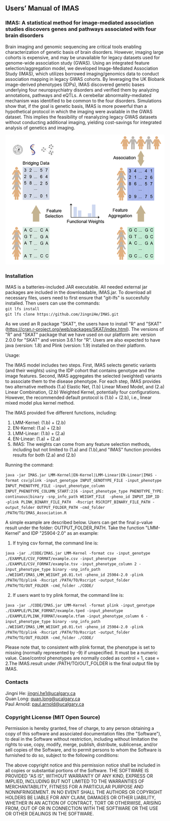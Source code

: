 ## Users’ Manual of IMAS
### IMAS: A statistical method for image-mediated association studies discovers genes and pathways associated with four brain disorders
Brain imaging and genomic sequencing are critical tools enabling characterization of genetic basis of brain disorders. However, imaging large cohorts is expensive, and may be unavailable for legacy datasets used for genome-wide association study (GWAS). Using an integrated feature selection/aggregation model, we developed Image-Mediated Association Study (IMAS), which utilizes borrowed imaging/genomics data to conduct association mapping in legacy GWAS cohorts. By leveraging the UK Biobank image-derived phenotypes (IDPs), IMAS discovered genetic bases underlying four neuropsychiatry disorders and verified them by analyzing annotations, pathways and eQTLs. A cerebellar abnormality-mediated mechanism was identified to be common to the four disorders. Simulations show that, if the goal is genetic basis, IMAS is more powerful than a hypothetical protocol in which the imaging were available in the GWAS dataset. This implies the feasibility of reanalyzing legacy GWAS datasets without conducting additional imaging, yielding cost-savings for integrated analysis of genetics and imaging. 

![My Image](Fig1.PNG)

### Installation
IMAS is a batteries-included JAR executable. All needed external jar packages are included in the downloadable, IMAS.jar. To download all necessary files, users need to first ensure that "git-lfs" is succesfully installed. Then users can use the commands:\
`git lfs install`\
`git lfs clone https://github.com/JingniHe/IMAS.git`

As we used an R package "SKAT", the users have to install "R" and "SKAT" (https://cran.r-project.org/web/packages/SKAT/index.html). The versions of "R" and "SKAT" package that we have used on our platform are: version 2.0.0 for "SKAT" and version 3.6.1 for "R". Users are also expected to have java (version: 1.8) and Plink (version: 1.9) installed on their platform.

Usage:

The IMAS model includes two steps. First, IMAS selects genetic variants (and their weights) using the IDP cohort that contains genotype and the image features. Second, IMAS aggregates the selected (weighted) variants to associate them to the disease phenotype. For each step, IMAS provides two alternative methods (1.a) Elastic Net, (1.b) Linear Mixed Model, and (2.a) Linear Combination, (2.b) Weighted Kernel, potentially four configurations. However, the recommended default protocol is (1.b) + (2.b), i.e., linear mixed model plus kernel method.

The IMAS provided five different functions, including:
1) LMM-Kernel: (1.b) + (2.b)
2) EN-Kernel: (1.a) + (2.b)
3) LMM-Linear: (1.b) + (2.a)
4) EN-Linear: (1.a) + (2.a)
5) IMAS: The weights can come from any feature selection methods, including but not limited to (1.a) and (1.b),and "IMAS" function provides results for both (2.a) and (2.b)

Running the command:

`java -jar IMAS.jar LMM-Kernel|EN-Kernel|LMM-Linear|EN-Linear|IMAS -format csv|plink -input_genotype INPUT_GENOTYPE_FILE -input_phenotype INPUT_PHENOTYPE_FILE -input_phenotype_column INPUT_PHENOTYPE_COLUMN_START:2|6 -input_phenotype_type PHENOTYPE_TYPE: continuous|binary -snp_info_path WEIGHT_FILE  -pheno_id INPUT_IDP_ID  -plink PLINK_BINARY_FILE_PATH  -Rscript RSCRIPT_BINARY_FILE_PATH -output_folder OUTPUT_FOLDER_PATH -cmd_folder /PATH/TO/IMAS_Association.R`

A simple example are described below. Users can get the final p-value result under the folder: OUTPUT_FOLDER_PATH. Take the function "LMM-Kernel" and IDP "25904-2.0" as an example:

1. If trying csv format, the command line is:

`java -jar ./CODE/IMAS.jar LMM-Kernel -format csv -input_genotype ./EXAMPLE/CSV_FORMAT/example.csv -input_phenotype ./EXAMPLE/CSV_FORMAT/example.tsv -input_phenotype_column 2 -input_phenotype_type binary -snp_info_path ./WEIGHT/IMAS_LMM_WEIGHT_p0.01.txt -pheno_id 25904-2.0 -plink /PATH/TO/plink -Rscript /PATH/TO/Rscript -output_folder /PATH/TO/OUT_FOLDER -cmd_folder ./CODE/`

2. If users want to try plink format, the command line is:

`java -jar ./CODE/IMAS.jar LMM-Kernel -format plink -input_genotype ./EXAMPLE/PLINK_FORMAT/example.tped -input_phenotype ./EXAMPLE/PLINK_FORMAT/example.tfam -input_phenotype_column 6 -input_phenotype_type binary -snp_info_path ./WEIGHT/IMAS_LMM_WEIGHT_p0.01.txt -pheno_id 25904-2.0 -plink /PATH/TO/plink -Rscript /PATH/TO/Rscript -output_folder /PATH/TO/OUT_FOLDER -cmd_folder ./CODE/`

Please note that, to consistent with plink format, the phenotype is set to missing (normally represented by -9) if unspecified. It must be a numeric value. Case/control phenotypes are normally coded as control = 1, case = 2.The IMAS.result under /PATH/TO/OUT_FOLDER is the final output file by IMAS.

### Contacts
  Jingni He: jingni.he1@ucalgary.ca<br>
  Quan Long: quan.long@ucalgary.ca<br>
  Paul Arnold: paul.arnold@ucalgary.ca<br>

### Copyright License (MIT Open Source)
Permission is hereby granted, free of charge, to any person obtaining a copy of this software and associated documentation files (the "Software"), to deal in the Software without restriction, including without limitation the rights to use, copy, modify, merge, publish, distribute, sublicense, and/or sell copies of the Software, and to permit persons to whom the Software is furnished to do so, subject to the following conditions:

The above copyright notice and this permission notice shall be included in all copies or substantial portions of the Software. THE SOFTWARE IS PROVIDED "AS IS", WITHOUT WARRANTY OF ANY KIND, EXPRESS OR IMPLIED, INCLUDING BUT
NOT LIMITED TO THE WARRANTIES OF MERCHANTABILITY, FITNESS FOR A PARTICULAR PURPOSE AND NONINFRINGEMENT. IN NO EVENT SHALL THE
AUTHORS OR COPYRIGHT HOLDERS BE LIABLE FOR ANY CLAIM, DAMAGES OR OTHER LIABILITY, WHETHER IN AN ACTION OF CONTRACT, TORT OR
OTHERWISE, ARISING FROM, OUT OF OR IN CONNECTION WITH THE SOFTWARE OR THE USE OR OTHER DEALINGS IN THE SOFTWARE. 
